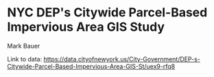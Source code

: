 # NYC DEP's Citywide Parcel-Based Impervious Area GIS Study
Mark Bauer

Link to data: https://data.cityofnewyork.us/City-Government/DEP-s-Citywide-Parcel-Based-Impervious-Area-GIS-St/uex9-rfq8